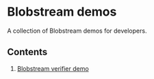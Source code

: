 # Blobstream demos

A collection of Blobstream demos for developers.

## Contents

1. [Blobstream verifier demo](./verifier/README.md)
